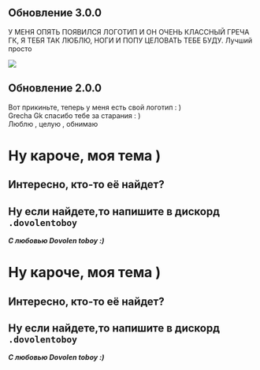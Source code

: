 
## Обновление 3.0.0
У МЕНЯ ОПЯТЬ ПОЯВИЛСЯ ЛОГОТИП И ОН ОЧЕНЬ КЛАССНЫЙ
ГРЕЧА ГК, Я ТЕБЯ ТАК ЛЮБЛЮ, НОГИ И ПОПУ ЦЕЛОВАТЬ ТЕБЕ БУДУ. Лучший просто <br>

<img src='https://media.discordapp.net/attachments/1105463105699467325/1141344496748085258/image.png?width=456&height=456'>


## Обновление 2.0.0
Вот прикиньте, теперь у меня есть свой логотип : ) <br>
Grecha Gk спасибо тебе за старания : ) <br>
Люблю , целую , обнимаю


# Ну кароче, моя тема )
## Интересно, кто-то её найдет?
## Ну если найдете,то напишите в дискорд `.dovolentoboy`

***С любовью Dovolen toboy :)***


# Ну кароче, моя тема )
## Интересно, кто-то её найдет?
## Ну если найдете,то напишите в дискорд `.dovolentoboy`

***С любовью Dovolen toboy :)***

